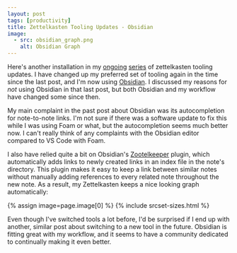 ```yaml
---
layout: post
tags: [productivity]
title: Zettelkasten Tooling Updates - Obsidian
image:
  - src: obsidian_graph.png
    alt: Obsidian Graph
---
```


Here's another installation in my [ongoing](https://jonathanbayless.com/2020/0807/zettelkasten-foam.html) [series](https://jonathanbayless.com/2020/03/09/zettelkasten-vimwiki.html) of zettelkasten
tooling updates. I have changed up my preferred set of tooling again in the time
since the last post, and I'm now using [Obsidian](https://obsidian.md). I discussed my reasons for
_not_ using Obsidian in that last post, but both Obsidian and my workflow have
changed some since then.

My main complaint in the past post about Obsidian was its autocompletion for
note-to-note links. I'm not sure if there was a software update to fix this while
I was using Foam or what, but the autocompletion seems much better now. I can't
really think of any complaints with the Obsidian editor compared to VS Code with
Foam.

I also have relied quite a bit on Obsidian's [Zootelkeeper](https://github.com/akosbalasko/zoottelkeeper-obsidian-plugin) plugin, which
automatically adds links to newly created links in an index file in the note's
directory. This plugin makes it easy to keep a link between similar notes without
manually adding references to every related note throughout the new note. As a
result, my Zettelkasten keeps a nice looking graph automatically:

{% assign image=page.image[0] %}
{% include srcset-sizes.html %}

Even though I've switched tools a lot before, I'd be surprised if I end up with
another, similar post about switching to a new tool in the future. Obsidian is
fitting great with my workflow, and it seems to have a community dedicated to
continually making it even better.
